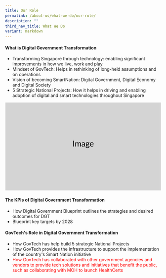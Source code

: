 ```yaml
---
title: Our Role
permalink: /about-us/what-we-do/our-role/
description: ""
third_nav_title: What We Do
variant: markdown
---
```

#### What is Digital Government Transformation

* Transforming Singapore through technology: enabling significant improvements in how we live, work and play
* Mindset of GovTech: Helps in rethinking of long-held assumptions and on operations
* Vision of becoming SmartNation: Digital Government, Digital Economy and Digital Society
* 5 Strategic National Projects: How it helps in driving and enabling adoption of digital and smart technologies throughout Singapore

![](/images/Screenshot_2023_11_10_at_9_56_05_AM.png)

#### The KPIs of Digital Government Transformation
*  How Digital Government Blueprint outlines the strategies and desired outcomes for DGT 
* Blueprint key targets by 2028 



#### GovTech's Role in Digital Government Transformation
* How GovTech has help build 5 strategic National Projects
* How GovTech provides the infrastructure to support the implementation of the country's Smart Nation initiative
* <font color="ff0000"> How GovTech has collaborated with other government agencies and vendors to provide tech solutions and initiatives that benefit the public, such as collaborating with MOH to launch HealthCerts </font>